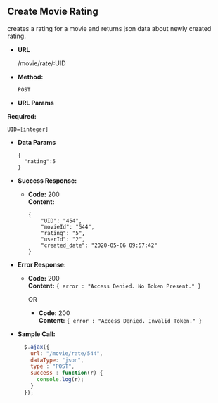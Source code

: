 **Create Movie Rating**
----
creates a rating for a movie and returns json data about newly created rating.

* **URL**

  /movie/rate/:UID

* **Method:**

  `POST`

*  **URL Params**

  **Required:**

  `UID=[integer]`

* **Data Params**

  ```
  {
    "rating":5
  }
  ```

* **Success Response:**

  * **Code:** 200 <br />
    **Content:**
    ```
    {
        "UID": "454",
        "movieId": "544",
        "rating": "5",
        "userId": "2",
        "created_date": "2020-05-06 09:57:42"
    }
    ```

* **Error Response:**

  * **Code:** 200 <br />
    **Content:** `{ error : "Access Denied. No Token Present." }`

    OR

    * **Code:** 200 <br />
      **Content:** `{ error : "Access Denied. Invalid Token." }`

* **Sample Call:**

  ```javascript
    $.ajax({
      url: "/movie/rate/544",
      dataType: "json",
      type : "POST",
      success : function(r) {
        console.log(r);
      }
    });
  ```

